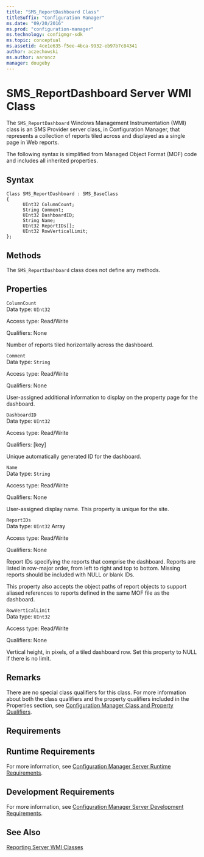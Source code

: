 ```yaml
---
title: "SMS_ReportDashboard Class"
titleSuffix: "Configuration Manager"
ms.date: "09/20/2016"
ms.prod: "configuration-manager"
ms.technology: configmgr-sdk
ms.topic: conceptual
ms.assetid: 4ce1e635-f5ee-4bca-9932-eb97b7c84341
author: aczechowski
ms.author: aaroncz
manager: dougeby
---
```

# SMS_ReportDashboard Server WMI Class
The `SMS_ReportDashboard` Windows Management Instrumentation (WMI) class is an SMS Provider server class, in Configuration Manager, that represents a collection of reports tiled across and displayed as a single page in Web reports.  

 The following syntax is simplified from Managed Object Format (MOF) code and includes all inherited properties.  

## Syntax  

```  
Class SMS_ReportDashboard : SMS_BaseClass  
{  
      UInt32 ColumnCount;  
      String Comment;  
      UInt32 DashboardID;  
      String Name;  
      UInt32 ReportIDs[];  
      UInt32 RowVerticalLimit;  
};  
```  

## Methods  
 The `SMS_ReportDashboard` class does not define any methods.  

## Properties  
 `ColumnCount`  
 Data type: `UInt32`  

 Access type: Read/Write  

 Qualifiers: None  

 Number of reports tiled horizontally across the dashboard.  

 `Comment`  
 Data type: `String`  

 Access type: Read/Write  

 Qualifiers: None  

 User-assigned additional information to display on the property page for the dashboard.  

 `DashboardID`  
 Data type: `UInt32`  

 Access type: Read/Write  

 Qualifiers: [key]  

 Unique automatically generated ID for the dashboard.  

 `Name`  
 Data type: `String`  

 Access type: Read/Write  

 Qualifiers: None  

 User-assigned display name. This property is unique for the site.  

 `ReportIDs`  
 Data type: `UInt32` Array  

 Access type: Read/Write  

 Qualifiers: None  

 Report IDs specifying the reports that comprise the dashboard. Reports are listed in row-major order, from left to right and top to bottom. Missing reports should be included with NULL or blank IDs.  

 This property also accepts the object paths of report objects to support aliased references to reports defined in the same MOF file as the dashboard.  

 `RowVerticalLimit`  
 Data type: `UInt32`  

 Access type: Read/Write  

 Qualifiers: None  

 Vertical height, in pixels, of a tiled dashboard row. Set this property to NULL if there is no limit.  

## Remarks  
 There are no special class qualifiers for this class. For more information about both the class qualifiers and the property qualifiers included in the Properties section, see [Configuration Manager Class and Property Qualifiers](../../../develop/reference/misc/class-and-property-qualifiers.md).  

## Requirements  

## Runtime Requirements  
 For more information, see [Configuration Manager Server Runtime Requirements](../../../develop/core/reqs/server-runtime-requirements.md).  

## Development Requirements  
 For more information, see [Configuration Manager Server Development Requirements](../../../develop/core/reqs/server-development-requirements.md).  

## See Also  
 [Reporting Server WMI Classes](../../../develop/reference/core/servers/reporting/configuration-manager-reporting-server-wmi-classes.md)
